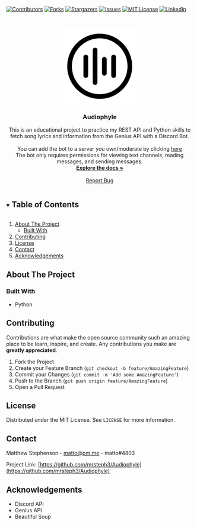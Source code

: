 <!-- PROJECT SHIELDS -->
<!--
*** I'm using markdown "reference style" links for readability.
*** Reference links are enclosed in brackets [ ] instead of parentheses ( ).
*** See the bottom of this document for the declaration of the reference variables
*** for contributors-url, forks-url, etc. This is an optional, concise syntax you may use.
*** https://www.markdownguide.org/basic-syntax/#reference-style-links
-->
[![Contributors][contributors-shield]][contributors-url]
[![Forks][forks-shield]][forks-url]
[![Stargazers][stars-shield]][stars-url]
[![Issues][issues-shield]][issues-url]
[![MIT License][license-shield]][license-url]
[![LinkedIn][linkedin-shield]][linkedin-url]


<!-- PROJECT LOGO -->
<br />
<p align="center">
  <img src="icon.png" width="200" height="200" title="Project Icon">
  <h3 align="center">Audiophyle</h3>

  <p align="center">
    This is an educational project to practice my REST API and Python skills to fetch song lyrics and information from the Genius API with a Discord Bot.
    <br />
    <br /> You can add the bot to a server you own/moderate by clicking <a href="https://discord.com/api/oauth2/authorize?client_id=787472965465800705&permissions=3072&scope=bot ">here</a>
    <br /> The bot only requires permissions for viewing text channels, reading messages, and sending messages.
    <br />
    <a href="https://github.com/mrsteph3/Audiophyle"><strong>Explore the docs »</strong></a>
    <br />
    <br />
    <a href="https://github.com/mrsteph3/Audiophyle/issues">Report Bug</a>
  </p>
</p>



<!-- TABLE OF CONTENTS -->
<details open="open">
  <summary><h2 style="display: inline-block">Table of Contents</h2></summary>
  <ol>
    <li>
      <a href="#about-the-project">About The Project</a>
      <ul>
        <li><a href="#built-with">Built With</a></li>
      </ul>
    </li>
    <li><a href="#contributing">Contributing</a></li>
    <li><a href="#license">License</a></li>
    <li><a href="#contact">Contact</a></li>
    <li><a href="#acknowledgements">Acknowledgements</a></li>
  </ol>
</details>



<!-- ABOUT THE PROJECT -->
## About The Project

### Built With

* []() Python



<!-- CONTRIBUTING -->
## Contributing

Contributions are what make the open source community such an amazing place to be learn, inspire, and create. Any contributions you make are **greatly appreciated**.

1. Fork the Project
2. Create your Feature Branch (`git checkout -b feature/AmazingFeature`)
3. Commit your Changes (`git commit -m 'Add some AmazingFeature'`)
4. Push to the Branch (`git push origin feature/AmazingFeature`)
5. Open a Pull Request



<!-- LICENSE -->
## License

Distributed under the MIT License. See `LICENSE` for more information.



<!-- CONTACT -->
## Contact

Matthew Stephenson - matto@pm.me - matto#4803

Project Link: [https://github.com/mrsteph3/Audiophyle](https://github.com/mrsteph3/Audiophyle)



<!-- ACKNOWLEDGEMENTS -->
## Acknowledgements

* []() Discord API
* []() Genius API
* []() Beautiful Soup





<!-- MARKDOWN LINKS & IMAGES -->
<!-- https://www.markdownguide.org/basic-syntax/#reference-style-links -->
[contributors-shield]: https://img.shields.io/github/contributors/mrsteph3/Audiophyle.svg?style=for-the-badge
[contributors-url]: https://github.com/mrsteph3/Audiophyle/graphs/contributors
[forks-shield]: https://img.shields.io/github/forks/mrsteph3/Audiophyle.svg?style=for-the-badge
[forks-url]: https://github.com/mrsteph3/Audiophyle/network/members
[stars-shield]: https://img.shields.io/github/stars/mrsteph3/Audiophyle.svg?style=for-the-badge
[stars-url]: https://github.com/mrsteph3/Audiophyle/stargazers
[issues-shield]: https://img.shields.io/github/issues/mrsteph3/Audiophyle.svg?style=for-the-badge
[issues-url]: https://github.com/mrsteph3/Audiophyle/issues
[license-shield]: https://img.shields.io/github/license/mrsteph3/Audiophyle.svg?style=for-the-badge
[license-url]: https://github.com/mrsteph3/Audiophyle/blob/master/LICENSE
[linkedin-shield]: https://img.shields.io/badge/-LinkedIn-black.svg?style=for-the-badge&logo=linkedin&colorB=555
[linkedin-url]: https://linkedin.com/in/matthew-r-stephenson
